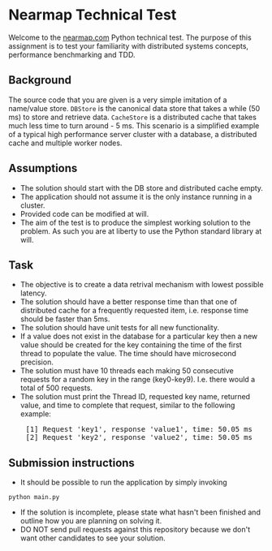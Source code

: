 # Nearmap Technical Test
Welcome to the [nearmap.com](http://nearmap.com) Python technical test. The purpose of this assignment is to test your familiarity with distributed systems concepts, performance benchmarking and TDD.

## Background
The source code that you are given is a very simple imitation of a name/value store. `DBStore` is the canonical data store that takes a while (50 ms) to store and retrieve data. `CacheStore` is a distributed cache that takes much less time to turn around - 5 ms. This scenario is a simplified example of a typical high performance server cluster with a database, a distributed cache and multiple worker nodes.

## Assumptions
* The solution should start with the DB store and distributed cache empty.
* The application should not assume it is the only instance running in a cluster.
* Provided code can be modified at will.
* The aim of the test is to produce the simplest working solution to the problem. As such you are at liberty to use the Python standard library at will.

## Task
* The objective is to create a data retrival mechanism with lowest possible latency.
* The solution should have a better response time than that one of distributed cache for a frequently requested item, i.e. response time should be faster than 5ms.
* The solution should have unit tests for all new functionality.
* If a value does not exist in the database for a particular key then a new value should be created for the key containing the time of the first thread to populate the value. The time should have microsecond precision.
* The solution must have 10 threads each making 50 consecutive requests for a random key in the range (key0-key9). I.e. there would a total of 500 requests.
* The solution must print the Thread ID, requested key name, returned value, and time to complete that request, similar to the following example:
<pre>
    [1] Request 'key1', response 'value1', time: 50.05 ms
    [2] Request 'key2', response 'value2', time: 50.05 ms
</pre>

## Submission instructions
* It should be possible to run the application by simply invoking
```
python main.py
```
* If the solution is incomplete, please state what hasn't been finished and outline how you are planning on solving it.
* DO NOT send pull requests against this repository because we don't want other candidates to see your solution.
